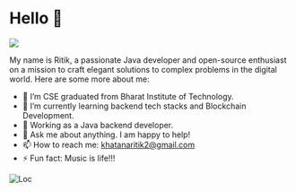 # Hello 👋
![](https://media.giphy.com/media/LmNwrBhejkK9EFP504/giphy.gif) 

 My name is Ritik, a passionate Java developer and open-source enthusiast on a mission to craft elegant solutions to complex problems in the digital world.
 Here are some more about me:

 - 🔭 I’m CSE graduated from Bharat Institute of Technology.
 - 🌱 I’m currently learning backend tech stacks and Blockchain Development.
 - 👯 Working as a Java backend developer.
 - 💬 Ask me about anything. I am happy to help!
 - 📫 How to reach me: khatanaritik2@gmail.com
 - ⚡ Fun fact: Music is life!!!  
  
  ![Loc](https://media.giphy.com/media/USV0ym3bVWQJJmNu3N/giphy.gif)
